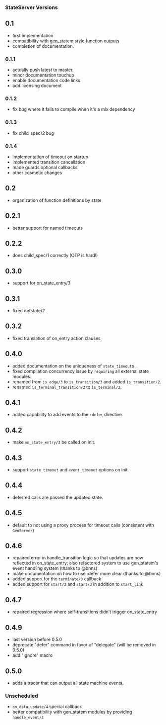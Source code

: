### StateServer Versions

## 0.1

- first implementation
- compatibility with gen_statem style function outputs
- completion of documentation.

### 0.1.1

- actually push latest to master.
- minor documentation touchup
- enable documentation code links
- add licensing document

### 0.1.2

- fix bug where it fails to compile when it's a mix dependency

### 0.1.3

- fix child_spec/2 bug

### 0.1.4

- implementation of timeout on startup
- implemented transition cancellation
- made guards optional callbacks
- other cosmetic changes

## 0.2

- organization of function definitions by state

## 0.2.1

- better support for named timeouts

## 0.2.2

- does child_spec/1 correctly (OTP is hard!)

## 0.3.0

- support for on_state_entry/3

## 0.3.1

- fixed defstate/2

## 0.3.2

- fixed translation of on_entry action clauses

## 0.4.0

- added documentation on the uniqueness of `state_timeout`s
- fixed compilation concurrency issue by `requiring` all external state modules.
- renamed from `is_edge/3` to `is_transition/3` and added `is_transition/2`.
- renamed `is_terminal_transition/2` to `is_terminal/2`.

## 0.4.1

- added capability to add events to the `:defer` directive.

## 0.4.2

- make `on_state_entry/3` be called on init.

## 0.4.3

- support `state_timeout` and `event_timeout` options on init.

## 0.4.4

- deferred calls are passed the updated state.

## 0.4.5

- default to not using a proxy process for timeout calls (consistent with `GenServer`)

## 0.4.6

- repaired error in handle_transition logic so that updates are now reflected in
  on_state_entry; also refactored system to use gen_statem's event handling system (thanks to @bnns)
- make documentation on how to use :defer more clear (thanks to @bnns)
- added support for the `terminate/3` callback
- added support for `start/2` and `start/3` in addition to `start_link`

## 0.4.7

- repaired regression where self-transitions didn't trigger on_state_entry

## 0.4.9

- last version before 0.5.0
- deprecate "defer" command in favor of "delegate" (will be removed in 0.5.0)
- add "ignore" macro

## 0.5.0

- adds a tracer that can output all state machine events.

### Unscheduled

- `on_data_update/4` special callback
- better compatibility with gen_statem modules by providing `handle_event/3`
